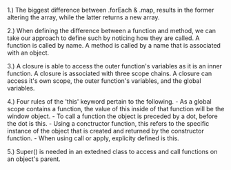 1.) The biggest difference between .forEach & .map, results in the former altering the array, while the latter returns a new array.

2.) When defining the difference between a function and method, we can take our approach to define such by noticing how they are called. A function is called by name. A method is called by a name that is associated with an object. 

3.) A closure is able to access the outer function's variables as it is an inner function. A closure is associated with three scope chains. A closure can access it's own scope, the outer function's variables, and the global variables. 

4.) Four rules of the 'this' keyword pertain to the following.
    - As a global scope contains a function, the value of this inside of that function will be the window object.
    - To call a function the object is preceded by a dot, before the dot is this. 
    - Using a conctructor function, this refers to the specific instance of the object that is created and returned by the constructor function. 
    - When using call or apply, explicity defined is this. 

5.) Super() is needed in an extedned class to access and call functions on an object's parent. 

